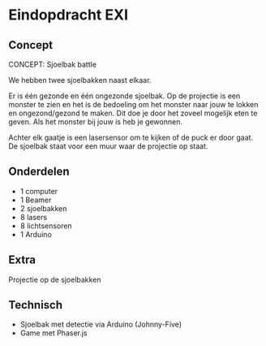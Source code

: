 # Eindopdracht EXI

## Concept
CONCEPT: Sjoelbak battle

We hebben twee sjoelbakken naast elkaar.

Er is één gezonde en één ongezonde sjoelbak. Op de projectie is een monster te zien en het is de bedoeling om het monster naar jouw te lokken en ongezond/gezond te maken. Dit doe je door het zoveel mogelijk eten te geven. Als het monster bij jouw is heb je gewonnen.

Achter elk gaatje is een lasersensor om te kijken of de puck er door gaat.
De sjoelbak staat voor een muur waar de projectie op staat.

## Onderdelen
- 1 computer
- 1 Beamer
- 2 sjoelbakken
- 8 lasers
- 8 lichtsensoren
- 1 Arduino

## Extra
Projectie op de sjoelbakken

## Technisch
- Sjoelbak met detectie via Arduino (Johnny-Five)
- Game met Phaser.js
